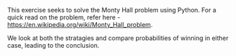 This exercise seeks to solve the Monty Hall problem using Python. For a quick read on the problem, refer here - https://en.wikipedia.org/wiki/Monty_Hall_problem.

We look at both the stratagies and compare probabilities of winning in either case, leading to the conclusion.
